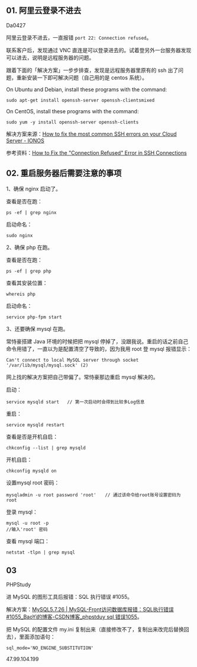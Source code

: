 ## 01. 阿里云登录不进去

Da0427

阿里云登录不进去，一直报错 `port 22: Connection refused`。

联系客户后，发现通过 VNC 直连是可以登录进去的。试着登另外一台服务器发现可以进去，说明是远程服务器的问题。

跟着下面的「解决方案」一步步排查，发现是远程服务器里原有的 ssh 出了问题，重新安装一下即可解决问题（自己用的是 centos 系统）。

On Ubuntu and Debian, install these programs with the command:

```
sudo apt-get install openssh-server openssh-clientsmixed
```

On CentOS, install these programs with the command:

```
sudo yum -y install openssh-server openssh-clients
```

解决方案来源：[How to fix the most common SSH errors on your Cloud Server - IONOS](https://www.ionos.com/community/server-cloud-infrastructure/linux-server/fixing-ssh-errors/)

参考资料：[How to Fix the "Connection Refused" Error in SSH Connections](https://kinsta.com/knowledgebase/ssh-connection-refused/)

## 02. 重启服务器后需要注意的事项

1、确保 nginx 启动了。

查看是否在跑：

```
ps -ef | grep nginx
```

启动命名：

```
sudo nginx
```

2、确保 php 在跑。

查看是否在跑：

```
ps -ef | grep php
```

查看其安装位置：

```
whereis php
```

启动命名：

```
service php-fpm start
```

3、还要确保 mysql 在跑。

常恃豪搭建 Java 环境的时候把把 mysql 停掉了，没跟我说。重启的话之前自己命令用错了，一直以为是配置清空了导致的，因为我用 root 登 mysql 报错显示：

```
Can't connect to local MySQL server through socket '/var/lib/mysql/mysql.sock' (2)
```

网上找的解决方案把自己带偏了。常恃豪那边重启 mysql 解决的。

启动：

```
service mysqld start   // 第一次启动时会得到比较多Log信息
```

重启：

```
service mysqld restart
```

查看是否是开机自启：

```
chkconfig --list | grep mysqld 
```

开机自启：

```
chkconfig mysqld on
```

设置mysql root 密码：

```
mysqladmin -u root password 'root'　　// 通过该命令给root账号设置密码为 root
```

登录 mysql：

```
mysql -u root -p 
//输入'root' 密码
```

查看 mysql 端口：

```
netstat -tlpn | grep mysql
```

## 03

PHPStudy

进 MySQL 的图形工具后报错：SQL 执行错误 #1055。

解决方案：[MySQL5.7.26 | MySQL-Front访问数据库报错：SQL执行错误 #1055_BaoYi的博客-CSDN博客_phpstduy sql 错误1055](https://blog.csdn.net/weixin_41360604/article/details/102651830)。

把 MySQL 的配置文件 my.ini 复制出来（直接修改不了，复制出来改完后替换回去），里面添加语句：

```
sql_mode='NO_ENGINE_SUBSTITUTION'
```


47.99.104.199
